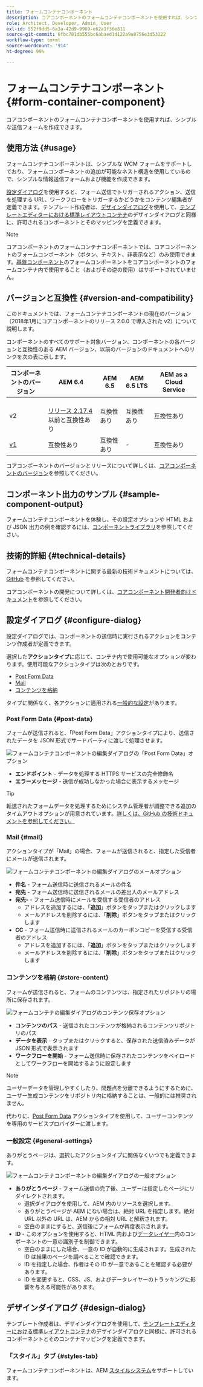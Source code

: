 ```yaml
---
title: フォームコンテナコンポーネント
description: コアコンポーネントのフォームコンテナコンポーネントを使用すれば、シンプルな送信フォームを作成できます。
role: Architect, Developer, Admin, User
exl-id: 552f9dd5-6a3a-42d9-9969-e62a1f36e811
source-git-commit: 6fbc781db555bc6abaed1d122a9a8756e3d53222
workflow-type: tm+mt
source-wordcount: '914'
ht-degree: 99%

---
```


# フォームコンテナコンポーネント {#form-container-component}

コアコンポーネントのフォームコンテナコンポーネントを使用すれば、シンプルな送信フォームを作成できます。

## 使用方法 {#usage}

フォームコンテナコンポーネントは、シンプルな WCM フォームをサポートしており、フォームコンポーネントの追加が可能なネスト構造を使用しているので、シンプルな情報送信フォームおよび機能を作成できます。

[設定ダイアログ](#configure-dialog)を使用すると、フォーム送信でトリガーされるアクション、送信を処理する URL、ワークフローをトリガーするかどうかをコンテンツ編集者が定義できます。テンプレート作成者は、[デザインダイアログ](#design-dialog)を使用して、[テンプレートエディターにおける標準レイアウトコンテナ](https://experienceleague.adobe.com/docs/experience-manager-cloud-service/sites/authoring/features/templates.html?lang=ja)のデザインダイアログと同様に、許可されるコンポーネントとそのマッピングを定義できます。

>[!NOTE]
>
>コアコンポーネントのフォームコンテナコンポーネントでは、コアコンポーネントのフォームコンポーネント（ボタン、テキスト、非表示など）のみ使用できます。[基盤コンポーネント](https://experienceleague.adobe.com/docs/experience-manager-65/authoring/siteandpage/default-components-foundation.html?lang=ja)のフォームコンポーネントをコアコンポーネントのフォームコンテナ内で使用すること（およびその逆の使用）はサポートされていません。

## バージョンと互換性 {#version-and-compatibility}

このドキュメントでは、フォームコンテナコンポーネントの現在のバージョン（2018年1月にコアコンポーネントのリリース 2.0.0 で導入された v2）について説明します。

コンポーネントのすべてのサポート対象バージョン、コンポーネントの各バージョンと互換性のある AEM バージョン、以前のバージョンのドキュメントへのリンクを次の表に示します。

| コンポーネントのバージョン | AEM 6.4 | AEM 6.5 | AEM 6.5 LTS | AEM as a Cloud Service |
|--- |--- |--- |---|---|
| v2 | <br>[リリース 2.17.4](/help/versions.md) 以前と互換性あり | 互換性あり | 互換性あり | 互換性あり |
| [v1](/help/components/v1/form-container-v1.md) | 互換性あり | 互換性あり | - | 互換性あり |

コアコンポーネントのバージョンとリリースについて詳しくは、[コアコンポーネントのバージョン](/help/versions.md)を参照してください。

## コンポーネント出力のサンプル {#sample-component-output}

フォームコンテナコンポーネントを体験し、その設定オプションや HTML および JSON 出力の例を確認するには、[コンポーネントライブラリ](https://adobe.com/go/aem_cmp_library_form_container_jp)を参照してください。

## 技術的詳細 {#technical-details}

フォームコンテナコンポーネントに関する最新の技術ドキュメントについては、[GitHub](https://adobe.com/go/aem_cmp_tech_form_container_v2_jp) を参照してください。

コアコンポーネントの開発について詳しくは、[コアコンポーネント開発者向けドキュメント](/help/developing/overview.md)を参照してください。

## 設定ダイアログ {#configure-dialog}

設定ダイアログでは、コンポーネントの送信時に実行されるアクションをコンテンツ作成者が定義できます。

選択した&#x200B;**アクションタイプ**&#x200B;に応じて、コンテナ内で使用可能なオプションが変わります。使用可能なアクションタイプは次のとおりです。

* [Post Form Data](#post-data)
* [Mail](#mail)
* [コンテンツを格納](#store-content)

タイプに関係なく、各アクションに適用される[一般的な設定](#general-settings)があります。

### Post Form Data {#post-data}

フォームが送信されると、「Post Form Data」アクションタイプにより、送信されたデータを JSON 形式でサードパーティに渡して処理させます。

![フォームコンテナコンポーネントの編集ダイアログの「Post Form Data」オプション](/help/assets/form-container-edit-post.png)

* **エンドポイント** - データを処理する HTTPS サービスの完全修飾名
* **エラーメッセージ** - 送信が成功しなかった場合に表示するメッセージ

>[!TIP]
>転送されたフォームデータを処理するためにシステム管理者が調整できる追加のタイムアウトオプションが用意されています。[詳しくは、GitHub の技術ドキュメントを参照してください。](https://github.com/adobe/aem-core-wcm-components/tree/master/content/src/content/jcr_root/apps/core/wcm/components/form/actions/rpc)

### Mail {#mail}

アクションタイプが「Mail」の場合、フォームが送信されると、指定した受信者にメールが送信されます。

![フォームコンテナコンポーネントの編集ダイアログのメールオプション](/help/assets/form-container-edit-mail.png)

* **件名** - フォーム送信時に送信されるメールの件名
* **宛先** - フォーム送信時に送信されるメールの差出人のメールアドレス
* **宛先-** - フォーム送信時にメールを受信する受信者のアドレス
   * アドレスを追加するには、「**追加**」ボタンをタップまたはクリックします
   * メールアドレスを削除するには、「**削除**」ボタンをタップまたはクリックします
* **CC** - フォーム送信時に送信されるメールのカーボンコピーを受信する受信者のアドレス
   * アドレスを追加するには、「**追加**」ボタンをタップまたはクリックします
   * メールアドレスを削除するには、「**削除**」ボタンをタップまたはクリックします

### コンテンツを格納 {#store-content}

フォームが送信されると、フォームのコンテンツは、指定されたリポジトリの場所に保存されます。

![フォームコンテナの編集ダイアログのコンテンツ保存オプション](/help/assets/form-container-edit-store.png)

* **コンテンツのパス** - 送信されたコンテンツが格納されるコンテンツリポジトリのパス
* **データを表示** - タップまたはクリックすると、保存された送信済みデータが JSON 形式で表示されます
* **ワークフローを開始** - フォーム送信時に保存されたコンテンツをペイロードとしてワークフローを開始するように設定します

>[!NOTE]
>
>ユーザーデータを管理しやすくしたり、問題点を分離できるようにするために、ユーザー生成コンテンツをリポジトリ内に格納することは、一般的には推奨されません。
>
>代わりに、[Post Form Data](#post-data) アクションタイプを使用して、ユーザーコンテンツを専用のサービスプロバイダーに渡します。

### 一般設定 {#general-settings}

ありがとうページは、選択したアクションタイプに関係なくいつでも定義できます。

![フォームコンテナコンポーネントの編集ダイアログの一般オプション](/help/assets/form-container-edit-general.png)

* **ありがとうページ** - フォーム送信の完了後、ユーザーは指定したページにリダイレクトされます。
   * 選択ダイアログを使用して、AEM 内のリソースを選択します。
   * ありがとうページが AEM にない場合は、絶対 URL を指定します。絶対 URL 以外の URL は、AEM からの相対 URL と解釈されます。
   * 空白のままにすると、送信後にフォームが再度表示されます。
* **ID** - このオプションを使用すると、HTML 内および[データレイヤー](/help/developing/data-layer/overview.md)内のコンポーネントの一意の識別子を制御できます。
   * 空白のままにした場合、一意の ID が自動的に生成されます。生成された ID は結果のページを調べることで確認できます。
   * ID を指定した場合、作者はその ID が一意であることを確認する必要があります。
   * ID を変更すると、CSS、JS、およびデータレイヤーのトラッキングに影響を与える可能性があります。

## デザインダイアログ {#design-dialog}

テンプレート作成者は、デザインダイアログを使用して、[テンプレートエディターにおける標準レイアウトコンテナ](https://experienceleague.adobe.com/docs/experience-manager-cloud-service/sites/authoring/features/templates.html?lang=ja)のデザインダイアログと同様に、許可されるコンポーネントとそのコンテナマッピングを定義できます。

### 「スタイル」タブ {#styles-tab}

フォームコンテナコンポーネントは、AEM [スタイルシステム](/help/get-started/authoring.md#component-styling)をサポートしています。
